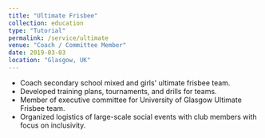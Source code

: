 ```yaml
---
title: "Ultimate Frisbee"
collection: education
type: "Tutorial"
permalink: /service/ultimate
venue: "Coach / Committee Member"
date: 2019-03-03
location: "Glasgow, UK"
---
```



<ul>
<li>Coach secondary school mixed and girls' ultimate frisbee team.</li>
<li>Developed training plans, tournaments, and drills for teams.</li>
<li>Member of executive committee for University of Glasgow Ultimate Frisbee team.</li>
<li>Organized logistics of large-scale social events with club members with focus on inclusivity.</li>
</ul>
